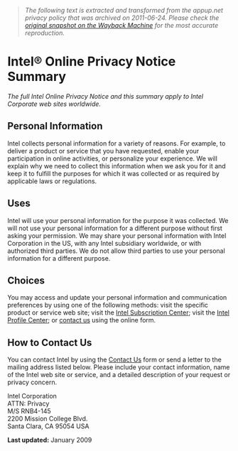 > *The following text is extracted and transformed from the appup.net privacy policy that was archived on 2011-06-24. Please check the [original snapshot on the Wayback Machine](https://web.archive.org/web/20110624213535id_/http%3A//www.intel.com/sites/sitewide/en_US/privacy/privacy.htm) for the most accurate reproduction.*

# Intel® Online Privacy Notice Summary

_The full Intel Online Privacy Notice and this summary apply to Intel Corporate web sites worldwide._

## Personal Information

Intel collects personal information for a variety of reasons. For example, to deliver a product or service that you have requested, enable your participation in online activities, or personalize your experience. We will explain why we need to collect this information when we ask you for it and keep it to fulfill the purposes for which it was collected or as required by applicable laws or regulations.

## Uses

Intel will use your personal information for the purpose it was collected. We will not use your personal information for a different purpose without first asking your permission. We may share your personal information with Intel Corporation in the US, with any Intel subsidiary worldwide, or with authorized third parties. We do not allow third parties to use your personal information for a different purpose.

## Choices

You may access and update your personal information and communication preferences by using one of the following methods: visit the specific product or service web site; visit the [Intel Subscription Center](https://web.archive.org/intel/subscriptions.htm); visit the [Intel Profile Center](https://ssl.intel.com/ipc-app/default.aspx); or [contact us](https://web.archive.org/sites/sitewide/en_US/privacy/contactus.htm) using the online form.

## How to Contact Us

You can contact Intel by using the [Contact Us](https://web.archive.org/sites/sitewide/en_US/privacy/contactus.htm) form or send a letter to the mailing address listed below. Please include your contact information, name of the Intel web site or service, and a detailed description of your request or privacy concern.

Intel Corporation  
ATTN: Privacy  
M/S RNB4-145  
2200 Mission College Blvd.  
Santa Clara, CA 95054 USA

**Last updated:** January 2009
